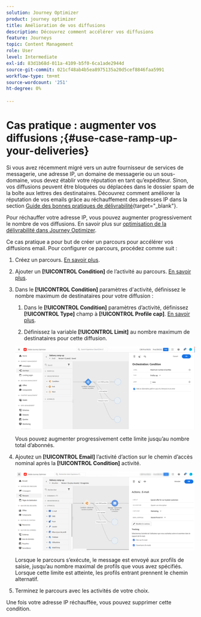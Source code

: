 ```yaml
---
solution: Journey Optimizer
product: journey optimizer
title: Amélioration de vos diffusions
description: Découvrez comment accélérer vos diffusions
feature: Journeys
topic: Content Management
role: User
level: Intermediate
exl-id: 83d1b68d-011a-4109-b5f0-6ca1ade2944d
source-git-commit: 021cf48ab4b5ea8975135a20d5cef8846faa5991
workflow-type: tm+mt
source-wordcount: '251'
ht-degree: 0%

---
```


# Cas pratique : augmenter vos diffusions ;{#use-case-ramp-up-your-deliveries}

Si vous avez récemment migré vers un autre fournisseur de services de messagerie, une adresse IP, un domaine de messagerie ou un sous-domaine, vous devez établir votre réputation en tant qu’expéditeur. Sinon, vos diffusions peuvent être bloquées ou déplacées dans le dossier spam de la boîte aux lettres des destinataires. Découvrez comment améliorer la réputation de vos emails grâce au réchauffement des adresses IP dans la section [Guide des bonnes pratiques de délivrabilité](https://experienceleague.adobe.com/docs/deliverability-learn/deliverability-best-practice-guide/additional-resources/generic-resources/increase-reputation-with-ip-warming.html){target=&quot;_blank&quot;}.

Pour réchauffer votre adresse IP, vous pouvez augmenter progressivement le nombre de vos diffusions. En savoir plus sur [optimisation de la délivrabilité dans Journey Optimizer](../reports/deliverability.md).

Ce cas pratique a pour but de créer un parcours pour accélérer vos diffusions email. Pour configurer ce parcours, procédez comme suit :

1. Créez un parcours. [En savoir plus](journey-gs.md).

1. Ajouter un **[!UICONTROL Condition]** de l’activité au parcours. [En savoir plus](condition-activity.md).

1. Dans le **[!UICONTROL Condition]** paramètres d&#39;activité, définissez le nombre maximum de destinataires pour votre diffusion :

   1. Dans le **[!UICONTROL Condition]** paramètres d’activité, définissez **[!UICONTROL Type]** champ à **[!UICONTROL Profile cap]**. [En savoir plus](condition-activity.md#profile_cap).

   1. Définissez la variable **[!UICONTROL Limit]** au nombre maximum de destinataires pour cette diffusion.

   ![](assets/profile-cap-condition.png)

   Vous pouvez augmenter progressivement cette limite jusqu’au nombre total d’abonnés.

1. Ajoutez un **[!UICONTROL Email]** l’activité d’action sur le chemin d’accès nominal après la **[!UICONTROL Condition]** activité.

   ![](assets/ramp-up-deliveries-message.png)

   Lorsque le parcours s’exécute, le message est envoyé aux profils de saisie, jusqu’au nombre maximal de profils que vous avez spécifiés. Lorsque cette limite est atteinte, les profils entrant prennent le chemin alternatif.

1. Terminez le parcours avec les activités de votre choix.

Une fois votre adresse IP réchauffée, vous pouvez supprimer cette condition.

